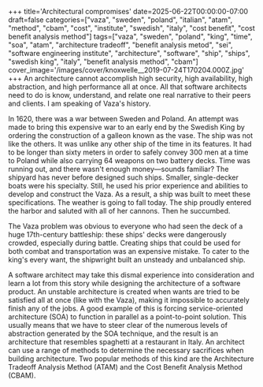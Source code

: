 +++
title='Architectural compromises'
date=2025-06-22T00:00:00-07:00
draft=false
categories=["vaza", "sweden", "poland", "italian", "atam", "method", "cbam", "cost", "institute", "swedish", "italy", "cost benefit", "cost benefit analysis method"]
tags=["vaza", "sweden", "poland", "king", "time", "soa", "atam", "architecture tradeoff", "benefit analysis metod", "sei", "software engineering institute", "architecture", "software", "ship", "ships", "swedish king", "italy", "benefit analysis method", "cbam"]
cover_image='/images/cover/knoxwelle__2019-07-24T170204.000Z.jpg'
+++
An architecture cannot accomplish high security, high availability, high abstraction, and high performance all at once. All that software architects need to do is know, understand, and relate one real narrative to their peers and clients. I am speaking of Vaza's history.

In 1620, there was a war between Sweden and Poland. An attempt was made to bring this expensive war to an early end by the Swedish King by ordering the construction of a galleon known as the vase. The ship was not like the others. It was unlike any other ship of the time in its features. It had to be longer than sixty meters in order to safely convey 300 men at a time to Poland while also carrying 64 weapons on two battery decks. Time was running out, and there wasn't enough money—sounds familiar? The shipyard has never before designed such ships. Smaller, single-decker boats were his specialty. Still, he used his prior experience and abilities to develop and construct the Vaza. As a result, a ship was built to meet these specifications. The weather is going to fall today. The ship proudly entered the harbor and saluted with all of her cannons. Then he succumbed.

The Vaza problem was obvious to everyone who had seen the deck of a huge 17th-century battleship: these ships' decks were dangerously crowded, especially during battle. Creating ships that could be used for both combat and transportation was an expensive mistake. To cater to the king's every want, the shipwright built an unsteady and unbalanced ship.

A software architect may take this dismal experience into consideration and learn a lot from this story while designing the architecture of a software product. An unstable architecture is created when wants are tried to be satisfied all at once (like with the Vaza), making it impossible to accurately finish any of the jobs. A good example of this is forcing service-oriented architecture (SOA) to function in parallel as a point-to-point solution. This usually means that we have to steer clear of the numerous levels of abstraction generated by the SOA technique, and the result is an architecture that resembles spaghetti at a restaurant in Italy. An architect can use a range of methods to determine the necessary sacrifices when building architecture. Two popular methods of this kind are the Architecture Tradeoff Analysis Method (ATAM) and the Cost Benefit Analysis Method (CBAM).